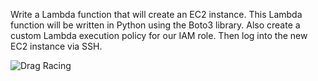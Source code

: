 Write a Lambda function that will create an EC2 instance. This Lambda function will be written in Python using the Boto3 library. Also create a custom Lambda execution policy for our IAM role. Then log into the new EC2 instance via SSH.


![Drag Racing](aws.jpg)
